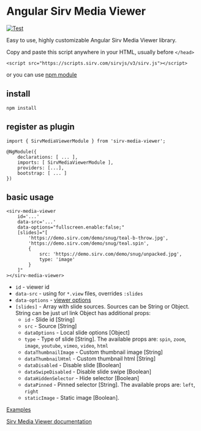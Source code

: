 # Angular Sirv Media Viewer

[![Test](https://github.com/AlexandrPonomarenko/ng-js-sirv-viewer/actions/workflows/test.yml/badge.svg?branch=master)](https://github.com/AlexandrPonomarenko/ng-js-sirv-viewer/actions/workflows/test.yml)

Easy to use, highly customizable Angular Sirv Media Viewer library.

Copy and paste this script anywhere in your HTML, usually before ```</head>```
```
<script src="https://scripts.sirv.com/sirvjs/v3/sirv.js"></script>
```
or you can use [npm module](https://www.npmjs.com)

## install
```
npm install 
```
## register as plugin
```
import { SirvMediaViewerModule } from 'sirv-media-viewer';

@NgModule({
    declarations: [ ... ],
    imports: [ SirvMediaViewerModule ],
    providers: [...],
    bootstrap: [ ... ]
})
```
## basic usage
```
<sirv-media-viewer
    id='...'
    data-src='...'
    data-options="fullscreen.enable:false;"
    [slides]="[
        'https://demo.sirv.com/demo/snug/teal-b-throw.jpg',
        'https://demo.sirv.com/demo/snug/teal.spin',
        {
            src: 'https://demo.sirv.com/demo/snug/unpacked.jpg',
            type: 'image'
        }
    ]"
></sirv-media-viewer>
```
- `id` - viewer id
- `data-src` - using for `*.view` files, overrides `:slides`
- `data-options` - [viewer options](https://sirv.com/help/articles/sirv-media-viewer/)
- `[slides]` - Array with slide sources. Sources can be String or Object.
String can be just url link
Object has additional props:
  * `id` - Slide id [String]
  * `src` - Source [String]
  * `dataOptions` - Local slide options [Object]
  * `type` - Type of slide [String]. The available props are: `spin`, `zoom`, `image`, `youtube`, `vimeo`, `video`, `html`
  * `dataThumbnailImage` - Custom thumbnail image [String]
  * `dataThumbnailHtml` - Custom thumbnail html [String]
  * `dataDisabled` - Disable slide [Boolean]
  * `dataSwipeDisabled` - Disable slide swipe [Boolean]
  * `dataHiddenSelector` - Hide selector [Boolean]
  * `dataPinned` - Pinned selector [String]. The available props are: `left`, `right`
  * `staticImage` - Static image [Boolean].

[Examples](https://test1.sirv.com)

[Sirv Media Viewer documentation](https://sirv.com/help/articles/sirv-media-viewer/)